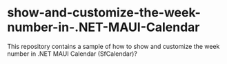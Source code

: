 # show-and-customize-the-week-number-in-.NET-MAUI-Calendar
This repository contains a sample of how to show and customize the week number in .NET MAUI Calendar (SfCalendar)?
